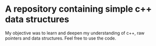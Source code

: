 # A repository containing simple c++ data structures

My objective was to learn and deepen my understanding of c++, raw pointers and data structures.
Feel free to use the code.

